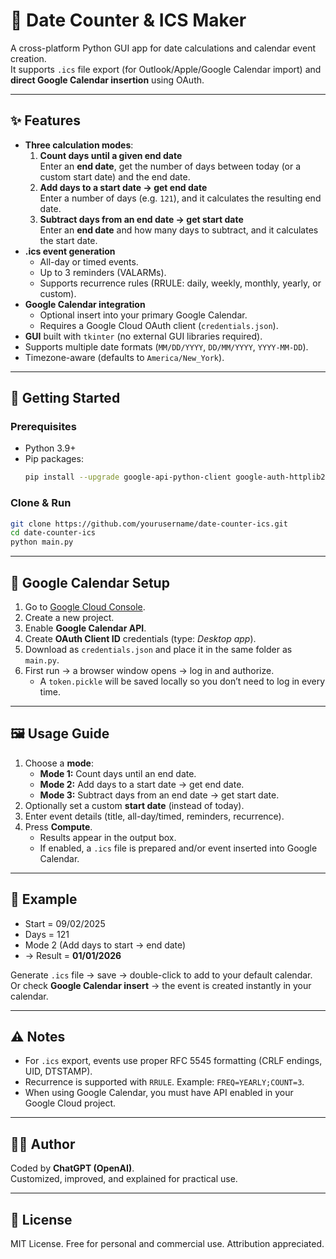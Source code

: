 # 📅 Date Counter & ICS Maker

A cross-platform Python GUI app for date calculations and calendar event creation.  
It supports `.ics` file export (for Outlook/Apple/Google Calendar import) and **direct Google Calendar insertion** using OAuth.

---

## ✨ Features

- **Three calculation modes**:
  1. **Count days until a given end date**  
     Enter an **end date**, get the number of days between today (or a custom start date) and the end date.
  2. **Add days to a start date → get end date**  
     Enter a number of days (e.g. `121`), and it calculates the resulting end date.
  3. **Subtract days from an end date → get start date**  
     Enter an **end date** and how many days to subtract, and it calculates the start date.
- **.ics event generation**  
  - All-day or timed events.  
  - Up to 3 reminders (VALARMs).  
  - Supports recurrence rules (RRULE: daily, weekly, monthly, yearly, or custom).  
- **Google Calendar integration**  
  - Optional insert into your primary Google Calendar.  
  - Requires a Google Cloud OAuth client (`credentials.json`).  
- **GUI** built with `tkinter` (no external GUI libraries required).  
- Supports multiple date formats (`MM/DD/YYYY`, `DD/MM/YYYY`, `YYYY-MM-DD`).  
- Timezone-aware (defaults to `America/New_York`).

---

## 🚀 Getting Started

### Prerequisites
- Python 3.9+
- Pip packages:
  ```bash
  pip install --upgrade google-api-python-client google-auth-httplib2 google-auth-oauthlib
  ```

### Clone & Run
```bash
git clone https://github.com/yourusername/date-counter-ics.git
cd date-counter-ics
python main.py
```

---

## 🔑 Google Calendar Setup

1. Go to [Google Cloud Console](https://console.cloud.google.com/).  
2. Create a new project.  
3. Enable **Google Calendar API**.  
4. Create **OAuth Client ID** credentials (type: *Desktop app*).  
5. Download as `credentials.json` and place it in the same folder as `main.py`.  
6. First run → a browser window opens → log in and authorize.  
   - A `token.pickle` will be saved locally so you don’t need to log in every time.  

---

## 🖼️ Usage Guide

1. Choose a **mode**:
   - **Mode 1:** Count days until an end date.  
   - **Mode 2:** Add days to a start date → get end date.  
   - **Mode 3:** Subtract days from an end date → get start date.  
2. Optionally set a custom **start date** (instead of today).  
3. Enter event details (title, all-day/timed, reminders, recurrence).  
4. Press **Compute**.  
   - Results appear in the output box.  
   - If enabled, a `.ics` file is prepared and/or event inserted into Google Calendar.  

---

## 📝 Example

- Start = 09/02/2025  
- Days = 121  
- Mode 2 (Add days to start → end date)  
- → Result = **01/01/2026**

Generate `.ics` file → save → double-click to add to your default calendar.  
Or check **Google Calendar insert** → the event is created instantly in your calendar.

---

## ⚠️ Notes

- For `.ics` export, events use proper RFC 5545 formatting (CRLF endings, UID, DTSTAMP).  
- Recurrence is supported with `RRULE`. Example: `FREQ=YEARLY;COUNT=3`.  
- When using Google Calendar, you must have API enabled in your Google Cloud project.  

---

## 👨‍💻 Author

Coded by **ChatGPT (OpenAI)**.  
Customized, improved, and explained for practical use.

---

## 📜 License

MIT License. Free for personal and commercial use. Attribution appreciated.
